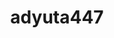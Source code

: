 ---
title: adyuta447
github: https://github.com/adyuta447
mode: dark
transition: 3s
archetype:
- Little Bit of Everything
- Stats and Metrics
---